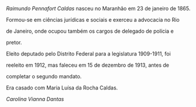 

*Raimundo Pennafort Caldas* nasceu no Maranhão em 23 de janeiro de 1865.



Formou-se em ciências jurídicas e sociais e exerceu a advocacia no Rio

de Janeiro, onde ocupou também os cargos de delegado de polícia e

pretor.



Eleito deputado pelo Distrito Federal para a legislatura 1909-1911, foi

reeleito em 1912, mas faleceu em 15 de dezembro de 1913, antes de

completar o segundo mandato.



Era casado com Maria Luísa da Rocha Caldas.



*Carolina Vianna Dantas*



